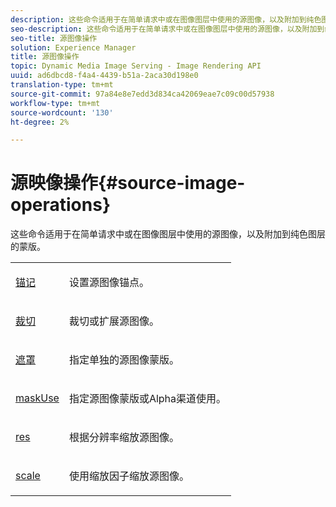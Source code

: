```yaml
---
description: 这些命令适用于在简单请求中或在图像图层中使用的源图像，以及附加到纯色图层的蒙版。
seo-description: 这些命令适用于在简单请求中或在图像图层中使用的源图像，以及附加到纯色图层的蒙版。
seo-title: 源图像操作
solution: Experience Manager
title: 源图像操作
topic: Dynamic Media Image Serving - Image Rendering API
uuid: ad6dbcd8-f4a4-4439-b51a-2aca30d198e0
translation-type: tm+mt
source-git-commit: 97a84e8e7edd3d834ca42069eae7c09c00d57938
workflow-type: tm+mt
source-wordcount: '130'
ht-degree: 2%

---
```



# 源映像操作{#source-image-operations}

这些命令适用于在简单请求中或在图像图层中使用的源图像，以及附加到纯色图层的蒙版。

<table id="simpletable_86AF12F2BD0B4F8698A008F8A20BAEF0"> 
 <tr class="strow"> 
  <td class="stentry"> <p><a href="../../../../../../is-api/http-ref/image-serving-api-ref/c-http-protocol-reference/c-command-reference/r-anchor.md#reference-6661e548ab284b82828d8d94c8ddeb7c" type="reference" format="dita" scope="local"> 锚记</a> </p></td> 
  <td class="stentry"> <p>设置源图像锚点。 </p></td> 
 </tr> 
 <tr class="strow"> 
  <td class="stentry"> <p> <a href="../../../../../../is-api/http-ref/image-serving-api-ref/c-http-protocol-reference/c-command-reference/r-crop.md#reference-6fd0f6399966446ab4425ce050572eab" type="reference" format="dita" scope="local"> 裁切</a> </p></td> 
  <td class="stentry"> <p>裁切或扩展源图像。 </p></td> 
 </tr> 
 <tr class="strow"> 
  <td class="stentry"> <p><a href="../../../../../../is-api/http-ref/image-serving-api-ref/c-http-protocol-reference/c-command-reference/r-mask.md#reference-922254e027404fb890b850e2723ee06e" type="reference" format="dita" scope="local"> 遮罩</a> </p></td> 
  <td class="stentry"> <p>指定单独的源图像蒙版。 </p></td> 
 </tr> 
 <tr class="strow"> 
  <td class="stentry"> <p> <a href="../../../../../../is-api/http-ref/image-serving-api-ref/c-http-protocol-reference/c-command-reference/r-maskuse.md#reference-9bb1fb5eee4a4bd38f33dadc1a752464" type="reference" format="dita" scope="local"> maskUse</a> </p></td> 
  <td class="stentry"> <p>指定源图像蒙版或Alpha渠道使用。 </p></td> 
 </tr> 
 <tr class="strow"> 
  <td class="stentry"> <p> <a href="../../../../../../is-api/http-ref/image-serving-api-ref/c-http-protocol-reference/c-command-reference/r-res.md#reference-3d6fe416801148dea0f786f2b5169e55" type="reference" format="dita" scope="local"> res</a> </p></td> 
  <td class="stentry"> <p>根据分辨率缩放源图像。 </p></td> 
 </tr> 
 <tr class="strow"> 
  <td class="stentry"> <p><a href="../../../../../../is-api/http-ref/image-serving-api-ref/c-http-protocol-reference/c-command-reference/r-is-http-scale.md#reference-098c30cea1764f189e6f7c7e400cc065" type="reference" format="dita" scope="local"> scale</a> </p></td> 
  <td class="stentry"> <p>使用缩放因子缩放源图像。 </p></td> 
 </tr> 
</table>

